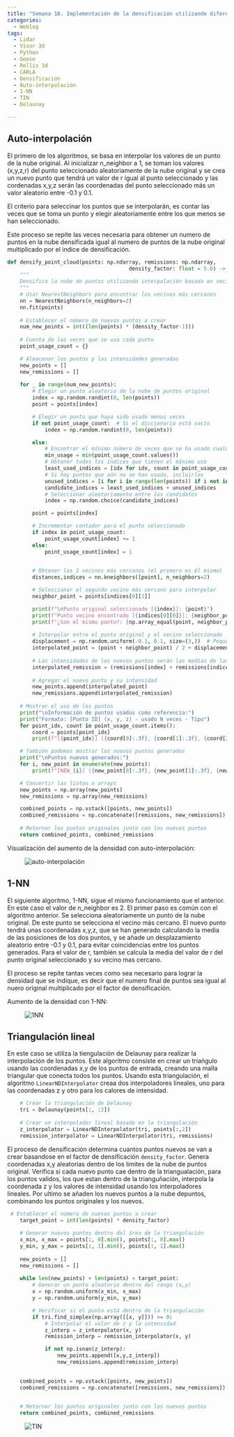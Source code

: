 ```yaml
---
title: "Semana 18. Implementación de la densificación utilizando diferentes algoritmos de interpolación"
categories:
  - Weblog
tags:
  - Lidar
  - Visor 3d
  - Python
  - Goose 
  - Rellis 3d
  - CARLA
  - Densificación
  - Auto-interpolación
  - 1-NN
  - TIN
  - Delaunay

---
```

## Auto-interpolación

El primero de los algoritmos, se basa en interpolar los valores de un punto de la nube original. Al inicializar n_neighbor a 1, se toman los valores (x,y,z,r) del punto seleccionado aleatoriamente de la nube original y se crea un nuevo punto que tendrá un valor de r igual al punto seleccionado y las cordenadas x,y,z serán las coordenadas del punto seleccionado más un valor aleatorio entre -0.1 y 0.1.

El criterio para seleccinar los puntos que se interpolarán, es contar las veces que se toma un punto y elegir aleatoriamente  entre los que menos se han seleccionado.

Este proceso se repite las veces necesaria para obtener un numero de puntos en la nube densificada igual al numero de puntos de la nube original multiplicado por el indice de densificación.

```python
def densify_point_cloud(points: np.ndarray, remissions: np.ndarray, 
                                       density_factor: float = 5.0) -> Tuple[np.ndarray, np.ndarray, np.ndarray, np.ndarray]:
    """
    Densifica la nube de puntos utilizando interpolación basada en vecinos más cercanos.
    """
    # Usar NearestNeighbors para encontrar los vecinos más cercanos
    nn = NearestNeighbors(n_neighbors=2)
    nn.fit(points)
    
    # Establecer el número de nuevos puntos a crear
    num_new_points = int((len(points) * (density_factor-1)))
    
    # Cuenta de las veces que se usa cada punto
    point_usage_count = {}

    # Almacenar los puntos y las intensidades generadas
    new_points = []
    new_remissions = []
    
    for _ in range(num_new_points):
        # Elegir un punto aleatorio de la nube de puntos original
        index = np.random.randint(0, len(points))
        point = points[index]

        # Elegir un punto que haya sido usado menos veces
        if not point_usage_count:  # Si el diccionario está vacío
            index = np.random.randint(0, len(points))

        else:
            # Encontrar el mínimo número de veces que se ha usado cualquier punto
            min_usage = min(point_usage_count.values())
            # Obtener todos los índices que tienen el mínimo uso
            least_used_indices = [idx for idx, count in point_usage_count.items() if count == min_usage]
            # Si hay puntos que aún no se han usado, incluirlos
            unused_indices = [i for i in range(len(points)) if i not in point_usage_count]
            candidate_indices = least_used_indices + unused_indices
            # Seleccionar aleatoriamente entre los candidatos
            index = np.random.choice(candidate_indices)

        point = points[index]

        # Incrementar contador para el punto seleccionado
        if index in point_usage_count:
            point_usage_count[index] += 1
        else:
            point_usage_count[index] = 1

        
        # Obtener los 2 vecinos más cercanos (el primero es él mismo)
        distances,indices = nn.kneighbors([point], n_neighbors=2)

        # Seleccionar el segundo vecino más cercano para interpolar
        neighbor_point = points[indices[0][1]]

        print(f"\nPunto original seleccionado [{index}]: {point}")
        print(f"Punto vecino encontrado [{indices[0][0]}]: {neighbor_point}")
        print(f"¿Son el mismo punto?: {np.array_equal(point, neighbor_point)}")
        
        # Interpolar entre el punto original y el vecino seleccionado
        displacement = np.random.uniform(-0.1, 0.1, size=(3,))  # Pequeño desplazamiento aleatorio
        interpolated_point = (point + neighbor_point) / 2 + displacement
        
        # Las intensidades de los nuevos puntos serán las medias de las intensidades del punto original y el vecino
        interpolated_remission = (remissions[index] + remissions[indices[0][1]]) / 2
        
        # Agregar el nuevo punto y su intensidad
        new_points.append(interpolated_point)
        new_remissions.append(interpolated_remission)
 
    # Mostrar el uso de los puntos
    print("\nInformación de puntos usados como referencia:")
    print("Formato: [Punto ID] (x, y, z) - usado N veces - Tipo")
    for point_idx, count in point_usage_count.items():
        coord = points[point_idx]
        print(f"[{point_idx}] ({coord[0]:.3f}, {coord[1]:.3f}, {coord[2]:.3f}) - usado {count} veces - ORIGINAL")

    # También podemos mostrar los nuevos puntos generados
    print("\nPuntos nuevos generados:")
    for i, new_point in enumerate(new_points):
        print(f"[NEW_{i}] ({new_point[0]:.3f}, {new_point[1]:.3f}, {new_point[2]:.3f}) - INTERPOLADO")

    # Convertir las listas a arrays
    new_points = np.array(new_points)
    new_remissions = np.array(new_remissions)

    combined_points = np.vstack([points, new_points])
    combined_remissions = np.concatenate([remissions, new_remissions])    
    
    # Retornar los puntos originales junto con los nuevos puntos
    return combined_points, combined_remissions
```


Visualización del aumento de la densidad con auto-interpolación:

<figure class="align-center" style="max-width: 100%">
  <img src="{{ site.url }}{{ site.baseurl }}/assets/images/auto.png" alt="auto-interpolación">
</figure>

## 1-NN

El siguiente algoritmo, 1-NN, sigue el mismo funcionamiento que el anterior. En este caso el valor de n_neighbor es 2. El primer paso es común con el algoritmo anterior. Se selecciona aleatoriamente un punto de la nube original. De este punto se selecciona el vecino más cercano. El nuevo punto tendrá unas coordenadas x,y,z, que se han generado calculando la media de las posiciones de los dos puntos, y se añade un desplazamiento aleatorio entre -0.1 y 0.1, para evitar coincidencias entre los puntos generados. Para el valor de r, también se calcula la media del valor de r del punto original seleccionado y su vecino mas cercano.

El proceso se repite tantas veces como sea necesario para lograr la densidad que se indique, es decir que el numero final de puntos sea igual al nuero original multiplicado por el factor de densificación.

Aumento de la densidad con 1-NN:

<figure class="align-center" style="max-width: 100%">
  <img src="{{ site.url }}{{ site.baseurl }}/assets/images/1NN.png" alt="1NN">
</figure>

## Triangulación lineal
En este caso se utiliza la tiengulación de Delaunay para realizar la interpolación de los puntos. Este algoritmo consiste en crear un triańgulo usando las coordenadas x,y de los puntos de entrada, creando una malla triangular que conecta todos los puntos. Usando esta triangulación, el algoritmo ```LinearNDInterpolator``` creaa dos interpoladores lineales, uno para las coordenadas z y otro para los calores de intensidad.

```python
    # Crear la triangulación de Delaunay
    tri = Delaunay(points[:, :2]) 
    
    # Crear un interpolador lineal basado en la triangulación
    z_interpolator = LinearNDInterpolator(tri, points[:,2])
    remission_interpolator = LinearNDInterpolator(tri, remissions)
```

El proceso de densificación determina cuantos puntos nuevos se van a crear basandose en el factor de densificación ```density_factor```. Genera coordenadas x,y aleatorias dentro de los limites de la nube de puntos original. Verifica si cada nuevo punto cae dentro de la triangualación, para los puntos validos, los que estan dentro de la trianguñación, interpola la coordenada z y los valores de intensidad usando los interpoladores lineales. Por ultimo se añaden los nuevos puntos a la nube depuntos, combinando los puntos originales y los nuevos.

```python
 # Establecer el número de nuevos puntos a crear
    target_point = int(len(points) * density_factor)
    
    # Generar nuevos puntos dentro del área de la triangulación
    x_min, x_max = points[:, 0].min(), points[:, 0].max()
    y_min, y_max = points[:, 1].min(), points[:, 1].max()
    
    new_points = []
    new_remissions = []
    
    while len(new_points) + len(points) < target_point:
        # Generar un punto aleatorio dentro del rango (x,y)
        x = np.random.uniform(x_min, x_max)
        y = np.random.uniform(y_min, y_max)

        # Verificar si el punto está dentro de la triangulación
        if tri.find_simplex(np.array([[x, y]])) >= 0:
            # Interpolar el valor de z y la intensidad
            z_interp = z_interpolator(x, y)
            remission_interp = remission_interpolator(x, y)

            if not np.isnan(z_interp):
                new_points.append([x,y,z_interp])
                new_remissions.append(remission_interp)

    
    combined_points = np.vstack([points, new_points])
    combined_remissions = np.concatenate([remissions, new_remissions])

    
    # Retornar los puntos originales junto con los nuevos puntos
    return combined_points, combined_remissions
```


<figure class="align-center" style="max-width: 100%">
  <img src="{{ site.url }}{{ site.baseurl }}/assets/images/TIN.png" alt="TIN">
</figure>
